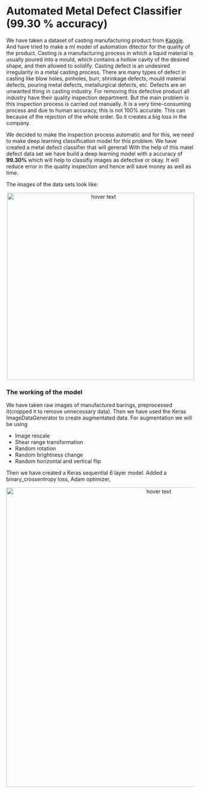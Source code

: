 # Automated Metal Defect Classifier (99.30 % accuracy)

We have taken a dataset of casting manufacturing product from [Kaggle](https://www.kaggle.com/ravirajsinh45/real-life-industrial-dataset-of-casting-product). And have tried to make a ml model of automation ditector for the quality of the product.
Casting is a manufacturing process in which a liquid material is usually poured into a mould, which contains a hollow cavity of the desired shape, and then allowed to solidify.
Casting defect is an undesired irregularity in a metal casting process. There are many types of defect in casting like blow holes, pinholes, burr, shrinkage defects, mould material defects, pouring metal defects, metallurgical defects, etc.
Defects are an unwanted thing in casting industry. For removing this defective product all industry have their quality inspection department. But the main problem is this inspection process is carried out manually. It is a very time-consuming process and due to human accuracy, this is not 100% accurate. This can because of the rejection of the whole order. So it creates a big loss in the company.

We decided to make the inspection process automatic and for this, we need to make deep learning classification model for this problem.
We have created a metal defect classifier that will generall
With the help of this matel defect data set we have build a deep learning model with a accuracy of **99.30%** which will help to classifiy images as defective or okay. It will reduce error in the quality inspection and hence will save money as well as time. 

The images of the data sets look like: 

<p align="center">
  <img src="https://user-images.githubusercontent.com/49563140/139200129-6bb731aa-5b31-4ee0-8f04-061664cc4313.png" width="500" title="hover text">
</p>
<h3> The working of the model</h3>

We have taken raw images of manufactured barings, preprocessed it(cropped it to remove unnecessary data). Then we have used the Keras ImageDataGenerator to create augmentated data. For augmentation we will be using

* Image rescale
* Shear range transformation
* Random rotation
* Random brightness change
* Random horizontal and vertical flip

Then we have created a Keras sequential 6 layer model. Added a binary_crossentropy loss, Adam optimizer,
<p align="center">
  <img src="https://user-images.githubusercontent.com/49563140/139199297-28cd46c6-4da8-4bfa-bbf3-7ca684f4d77c.png" width="800" title="hover text">
</p> 
